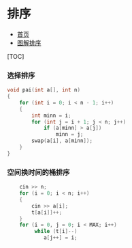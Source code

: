 # 排序

- [首页](../cpp.main.md)
- [图解排序](https://zhuanlan.zhihu.com/p/437834776)

[TOC]

### 选择排序

```C++ {.line-numbers}
void pai(int a[], int n)
{
    for (int i = 0; i < n - 1; i++)
    {
        int minn = i;
        for (int j = i + 1; j < n; j++)
            if (a[minn] > a[j])
                minn = j;
        swap(a[i], a[minn]);
    }
}
```

### 空间换时间的桶排序

```C++ {.line-numbers}
    cin >> n;
    for (i = 0; i < n; i++)
    {
        cin >> a[i];
        t[a[i]]++;
    }
    for (i = 0, j = 0; i < MAX; i++)
         while (t[i]--)
            a[j++] = i;
```
